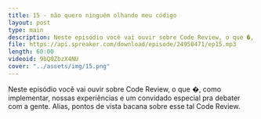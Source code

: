 ```yaml
---
title: 15 - não quero ninguém olhando meu código
layout: post
type: main
description: Neste episódio você vai ouvir sobre Code Review, o que �, como implementar, nossas experiências e um convidado especial pra debater com a gente. Alias, pontos de vista bacana sobre esse tal Code Review.
file: https://api.spreaker.com/download/episode/24950471/ep15.mp3
length: 60:00
videoid: 9bQ0ZbzX4NU
cover: "../assets/img/15.png"
---
```


Neste episódio você vai ouvir sobre Code Review, o que �, como implementar, nossas experiências e um convidado especial pra debater com a gente. Alias, pontos de vista bacana sobre esse tal Code Review.